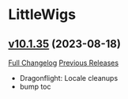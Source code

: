 # LittleWigs

## [v10.1.35](https://github.com/BigWigsMods/LittleWigs/tree/v10.1.35) (2023-08-18)
[Full Changelog](https://github.com/BigWigsMods/LittleWigs/compare/v10.1.34...v10.1.35) [Previous Releases](https://github.com/BigWigsMods/LittleWigs/releases)

- Dragonflight: Locale cleanups  
- bump toc  
